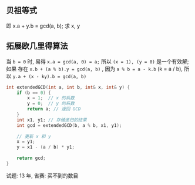 ## 贝祖等式
即 x.a + y.b = gcd(a, b); 求 x, y


## 拓展欧几里得算法
当 `b = 0` 时, 易得 `x.a = gcd(a, 0) = a;` 所以 `(x = 1), (y = 0)` 是一个有效解;
如果 存在 `x.b + (a % b).y = gcd(a, b)` , 因为 `a % b = a - k.b` (k = a / b), 所以 `y.a + (x - ky).b = gcd(a, b)`

```cpp
int extendedGCD(int a, int b, int& x, int& y) {
    if (b == 0) {
        x = 1;  // x 的系数
        y = 0;  // y 的系数
        return a; // 返回 GCD
    }
    int x1, y1; // 存储递归的结果
    int gcd = extendedGCD(b, a % b, x1, y1);
    
    // 更新 x 和 y
    x = y1;
    y = x1 - (a / b) * y1;
    
    return gcd;
}
```

试题:
13 年, 省赛:  买不到的数目






